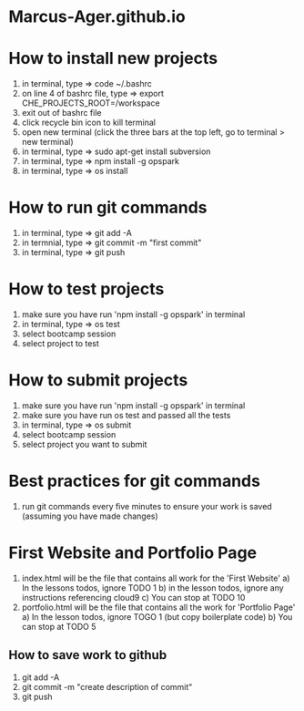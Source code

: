 # Marcus-Ager.github.io

# How to install new projects
1) in terminal, type => code ~/.bashrc
2) on line 4 of bashrc file, type => export CHE_PROJECTS_ROOT=/workspace
3) exit out of bashrc file
4) click recycle bin icon to kill terminal
5) open new terminal (click the three bars at the top left, go to terminal > new terminal)
6) in terminal, type => sudo apt-get install subversion
7) in terminal, type => npm install -g opspark
8) in terminal, type => os install

# How to run git commands
1) in terminal, type => git add -A
2) in termnial, type => git commit -m "first commit"
3) in terminal, type => git push

# How to test projects
1) make sure you have run 'npm install -g opspark' in terminal
2) in terminal, type => os test 
3) select bootcamp session
4) select project to test

# How to submit projects
1) make sure you have run 'npm install -g opspark' in terminal
2) make sure you have run os test and passed all the tests
3) in terminal, type => os submit
4) select bootcamp session
5) select project you want to submit

# Best practices for git commands
1) run git commands every five minutes to ensure your work is saved (assuming you have made changes)

# First Website and Portfolio Page
1) index.html will be the file that contains all work for the 'First Website'
    a) In the lessons todos, ignore TODO 1
    b) in the lesson todos, ignore any instructions referencing cloud9
    c) You can stop at TODO 10
2) portfolio.html will be the file that contains all the work for 'Portfolio Page'
    a) In the lesson todos, ignore TOGO 1 (but copy boilerplate code)
    b) You can stop at TODO 5

## How to save work to github
1) git add -A
2) git commit -m "create description of commit"
3) git push